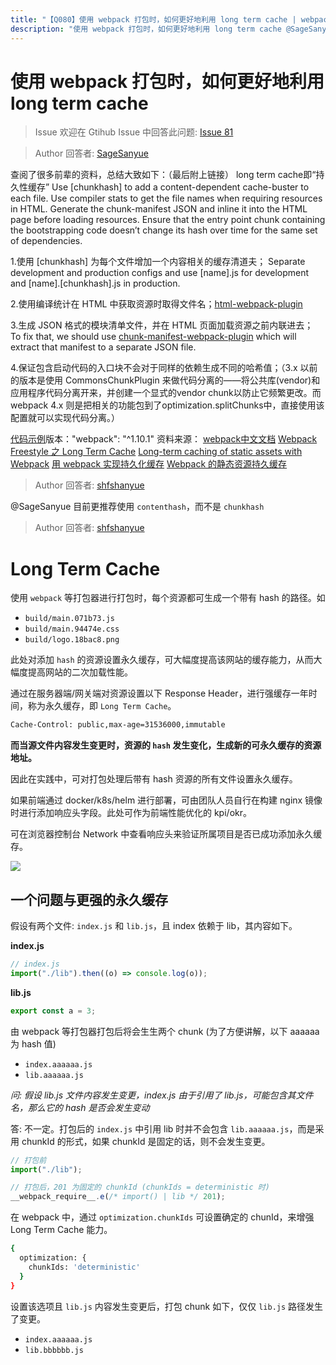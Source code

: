 ```yaml
---
title: "【Q080】使用 webpack 打包时，如何更好地利用 long term cache | webpack高频面试题"
description: "使用 webpack 打包时，如何更好地利用 long term cache @SageSanyue 目前更推荐使用 contenthash，而不是 chunkhash  字节跳动面试题、阿里腾讯面试题、美团小米面试题。"
---
```


# 使用 webpack 打包时，如何更好地利用 long term cache

> Issue
> 欢迎在 Gtihub Issue 中回答此问题: [Issue 81](https://github.com/shfshanyue/Daily-Question/issues/81)

> Author
> 回答者: [SageSanyue](https://github.com/SageSanyue)

查阅了很多前辈的资料，总结大致如下：（最后附上链接）
long term cache即“持久性缓存”
Use [chunkhash] to add a content-dependent cache-buster to each file.
Use compiler stats to get the file names when requiring resources in HTML.
Generate the chunk-manifest JSON and inline it into the HTML page before loading resources.
Ensure that the entry point chunk containing the bootstrapping code doesn’t change its hash over time for the same set of dependencies.

1.使用 [chunkhash] 为每个文件增加一个内容相关的缓存清道夫；
Separate development and production configs and use [name].js for development and [name].[chunkhash].js in production.

2.使用编译统计在 HTML 中获取资源时取得文件名；[html-webpack-plugin](https://github.com/jantimon/html-webpack-plugin)

3.生成 JSON 格式的模块清单文件，并在 HTML 页面加载资源之前内联进去；
To fix that, we should use [chunk-manifest-webpack-plugin](https://github.com/diurnalist/chunk-manifest-webpack-plugin) which will extract that manifest to a separate JSON file.

4.保证包含启动代码的入口块不会对于同样的依赖生成不同的哈希值；（3.x 以前的版本是使用 CommonsChunkPlugin 来做代码分离的——将公共库(vendor)和应用程序代码分离开来，并创建一个显式的vendor chunk以防止它频繁更改。而 webpack 4.x 则是把相关的功能包到了optimization.splitChunks中，直接使用该配置就可以实现代码分离。）

[代码示例](https://github.com/okonet/webpack-long-term-cache-demo)版本："webpack": "^1.10.1"
资料来源：
[webpack中文文档](https://www.webpackjs.com/guides/caching/)
[Webpack Freestyle 之 Long Term Cache](https://zhuanlan.zhihu.com/p/27710902)
[Long-term caching of static assets with Webpack](https://codeburst.io/long-term-caching-of-static-assets-with-webpack-1ecb139adb95#.9ro7cpngr)
[用 webpack 实现持久化缓存](https://sebastianblade.com/using-webpack-to-achieve-long-term-cache/#webpack)
[Webpack 的静态资源持久缓存](https://zcfy.cc/article/long-term-caching-of-static-assets-with-webpack-1204.html)

> Author
> 回答者: [shfshanyue](https://github.com/shfshanyue)

@SageSanyue 目前更推荐使用 `contenthash`，而不是 `chunkhash`

> Author
> 回答者: [shfshanyue](https://github.com/shfshanyue)

# Long Term Cache

使用 `webpack` 等打包器进行打包时，每个资源都可生成一个带有 hash 的路径。如

- `build/main.071b73.js`
- `build/main.94474e.css`
- `build/logo.18bac8.png`

此处对添加 `hash` 的资源设置永久缓存，可大幅度提高该网站的缓存能力，从而大幅度提高网站的二次加载性能。

通过在服务器端/网关端对资源设置以下 Response Header，进行强缓存一年时间，称为永久缓存，即 `Long Term Cache`。

```bash
Cache-Control: public,max-age=31536000,immutable
```

**而当源文件内容发生变更时，资源的 `hash` 发生变化，生成新的可永久缓存的资源地址。**

因此在实践中，可对打包处理后带有 hash 资源的所有文件设置永久缓存。

如果前端通过 docker/k8s/helm 进行部署，可由团队人员自行在构建 nginx 镜像时进行添加响应头字段。此处可作为前端性能优化的 kpi/okr。

可在浏览器控制台 Network 中查看响应头来验证所属项目是否已成功添加永久缓存。

![](https://cdn.jsdelivr.net/gh/shfshanyue/assets/2021-11-29/clipboard-1625.748311.webp)

## 一个问题与更强的永久缓存

假设有两个文件: `index.js` 和 `lib.js`，且 index 依赖于 lib，其内容如下。

**index.js**

```js
// index.js
import("./lib").then((o) => console.log(o));
```

**lib.js**

```js
export const a = 3;
```

由 webpack 等打包器打包后将会生生两个 chunk (为了方便讲解，以下 aaaaaa 为 hash 值)

- `index.aaaaaa.js`
- `lib.aaaaaa.js`

_问: 假设 lib.js 文件内容发生变更，index.js 由于引用了 lib.js，可能包含其文件名，那么它的 hash 是否会发生变动_

答: 不一定。打包后的 `index.js` 中引用 lib 时并不会包含 `lib.aaaaaa.js`，而是采用 chunkId 的形式，如果 chunkId 是固定的话，则不会发生变更。

```js
// 打包前
import("./lib");

// 打包后，201 为固定的 chunkId (chunkIds = deterministic 时)
__webpack_require__.e(/* import() | lib */ 201);
```

在 webpack 中，通过 `optimization.chunkIds` 可设置确定的 chunId，来增强 Long Term Cache 能力。

```bash
{
  optimization: {
    chunkIds: 'deterministic'
  }
}
```

设置该选项且 `lib.js` 内容发生变更后，打包 chunk 如下，仅仅 `lib.js` 路径发生了变更。

- `index.aaaaaa.js`
- `lib.bbbbbb.js`

